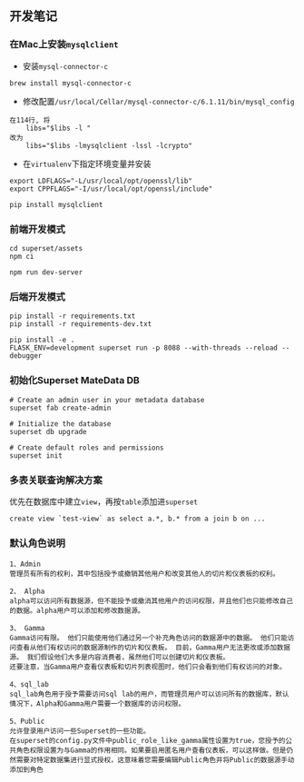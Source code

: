 ## 开发笔记

### 在Mac上安装`mysqlclient`
- 安装`mysql-connector-c`
```shell script
brew install mysql-connector-c
```
- 修改配置`/usr/local/Cellar/mysql-connector-c/6.1.11/bin/mysql_config`
```shell script
在114行, 将
    libs="$libs -l "
改为
    libs="$libs -lmysqlclient -lssl -lcrypto"
```
- 在`virtualenv`下指定环境变量并安装
```shell script
export LDFLAGS="-L/usr/local/opt/openssl/lib"
export CPPFLAGS="-I/usr/local/opt/openssl/include"

pip install mysqlclient
```

### 前端开发模式
```shell script
cd superset/assets
npm ci

npm run dev-server
```

### 后端开发模式
```shell script
pip install -r requirements.txt
pip install -r requirements-dev.txt

pip install -e .
FLASK_ENV=development superset run -p 8088 --with-threads --reload --debugger
```

### 初始化Superset MateData DB
```shell script
# Create an admin user in your metadata database
superset fab create-admin

# Initialize the database
superset db upgrade 

# Create default roles and permissions
superset init
```

### 多表关联查询解决方案
优先在数据库中建立`view`，再按`table`添加进`superset`
```shell script
create view `test-view` as select a.*, b.* from a join b on ...
```

### 默认角色说明
```shell script
1、Admin
管理员有所有的权利，其中包括授予或撤销其他用户和改变其他人的切片和仪表板的权利。

2、 Alpha
alpha可以访问所有数据源，但不能授予或撤消其他用户的访问权限，并且他们也只能修改自己的数据。alpha用户可以添加和修改数据源。

3、 Gamma
Gamma访问有限。 他们只能使用他们通过另一个补充角色访问的数据源中的数据。 他们只能访问查看从他们有权访问的数据源制作的切片和仪表板。 目前，Gamma用户无法更改或添加数据源。 我们假设他们大多是内容消费者，虽然他们可以创建切片和仪表板。
还要注意，当Gamma用户查看仪表板和切片列表视图时，他们只会看到他们有权访问的对象。

4、sql_lab
sql_lab角色用于授予需要访问sql lab的用户，而管理员用户可以访问所有的数据库，默认情况下，Alpha和Gamma用户需要一个数据库的访问权限。

5、Public
允许登录用户访问一些Superset的一些功能。
在superset的config.py文件中public_role_like_gamma属性设置为true，您授予的公共角色权限设置为与Gamma的作用相同。如果要启用匿名用户查看仪表板，可以这样做。但是仍然需要对特定数据集进行显式授权，这意味着您需要编辑Public角色并将Public的数据源手动添加到角色
```